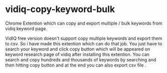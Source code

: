# vidiq-copy-keyword-bulk
Chrome Extention which can copy and export multiple / bulk keywords from vidiq keyword page.

VidIQ free version doesn't support copy multiple keywords and export them to csv. So i have made this extention which can do that job. You just have to search your keyword and click copy button which will be appeared on keyword research page of vidiq after installing this extention. You can search and copy hundreds and thousands of keywords by searching and then hitting copy button and at the end you can also export csv file . 
